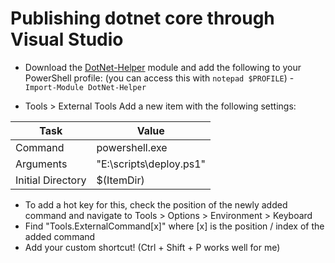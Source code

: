 # Publishing dotnet core through Visual Studio

- Download the [DotNet-Helper](https://raw.githubusercontent.com/stebaker92/profile/master/PowerShell/DotNet-Helper.psm1) module and add the following to your PowerShell profile: (you can access this with `notepad $PROFILE`) - `Import-Module DotNet-Helper`

- Tools > External Tools
Add a new item with the following settings: 

|Task|Value|
|----|----|
|Command|powershell.exe|
|Arguments|"E:\scripts\deploy.ps1"|
|Initial Directory|$(ItemDir)|


- To add a hot key for this, check the position of the newly added command and navigate to Tools > Options > Environment > Keyboard
- Find "Tools.ExternalCommand[x]" where [x] is the position / index of the added command
- Add your custom shortcut! (Ctrl + Shift + P works well for me)
